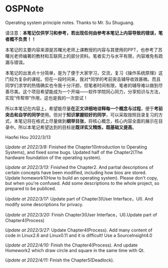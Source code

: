 # OSPNote
Operating system principle notes. Thanks to Mr. Su Shuguang.

请注意：**本笔记仅供学习和参考，若出现任何由参考本笔记上内容导致的错误，笔者概不负责！！**

本笔记的主要内容来源是苏曙光老师上课教授的内容与其使用的PPT，也参考了苏曙光老师编著的教材和互联网上的部分资料。笔者实力与水平有限，内容难免有疏漏与错误。

本笔记的出发点十分简单，是为了便于大家学习，交流，复习《操作系统原理》这门较为复杂的课程。但在一段时间来，我对*同学的考前突击辅导收效甚微。而且同学们求学的热情确实也令我十分汗颜，但笔者时间有限，笔者的辅导难以做到尽善尽美。这个项目希望能成为一个开端——软件学院同心同力，分享知识与方法，实现“传帮带”作用，这也是我的一次尝试！

所以本笔记在内容上，希望能尽量**在正文详细地诠释每一个概念与过程**，便于**考前突击和自学的同学**使用。但对于**知识掌握较好的同学**，可以采取按照目录复习的方式，本笔记将在格式上尽量做到**纲举目张**，将核心概念，核心内容全面的展示在目录中。所以本笔记希望达到的目标是**既详实又精炼，既基础又提高**。

Haofei Hou
2022/3/13

*Update at 2022/3/8:* Finished the Chapter1(Introduction to Operating Systems), and fixed some bugs. Updated half of the Chapter2(The hardware foundation of the operating system).

*Update at 2022/3/13:* Finished the Chapter2. And partial descriptions of certain concepts have been modified, including how bios are stored. Update homework1(How to build an operating system). Please don't copy, but when you're confused. Add some descriptions to the whole project, so prepared to be publiced.

*Update at 2022/3/17:* Update part of Chapter3(User Interface，UI). And modify some descriptions for privacy.


*Update at 2022/3/20:* Finish Chapter3(User Interface，UI).Update part of Chapter4(Process)

*Update at 2022/3/27:* Update Chapter4(Process). Add many content of code in Linux2.6 and Linux0.11 and it is difficult! Use a SourceInsight4.0

*Update at 2022/4/10:* Finish the Chapter4(Process). And update Homework2 which draw circle and square in the same time with Qt.

*Update at 2022/4/11:* Finish the Chapter5(Deadlock). 